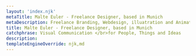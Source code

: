 ```yaml
---
layout: 'index.njk'
metaTitle: Malte Euler - Freelance Designer, based in Munich
metaDescription: Freelance Branding, Webdesign, illuatration and Animation.
title: Malte Euler - Freelance Designer, based in Munich
catchphrase: Visual Communication </br>for People, Things and Ideas
description: 
templateEngineOverride: njk,md
---
```

